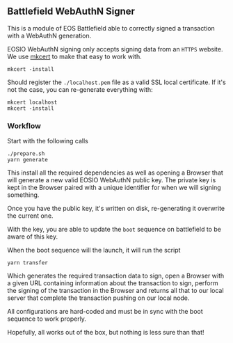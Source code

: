 ## Battlefield WebAuthN Signer

This is a module of EOS Battlefield able to correctly signed a transaction with a WebAuthN
generation.

EOSIO WebAuthN signing only accepts signing data from an `HTTPS` website. We use
[mkcert](https://github.com/FiloSottile/mkcert) to make that easy to work with.

    mkcert -install

Should register the `./localhost.pem` file as a valid SSL local certificate. If it's
not the case, you can re-generate everything with:

    mkcert localhost
    mkcert -install

### Workflow

Start with the following calls

    ./prepare.sh
    yarn generate

This install all the required dependencies as well as opening a Browser that
will generate a new valid EOSIO WebAuthN public key. The private key is kept
in the Browser paired with a unique identifier for when we will signing something.

Once you have the public key, it's written on disk, re-generating it overwrite
the current one.

With the key, you are able to update the `boot` sequence on battlefield to
be aware of this key.

When the boot sequence will the launch, it will run the script

    yarn transfer

Which generates the required transaction data to sign, open a Browser
with a given URL containing information about the transaction to sign,
perform the signing of the transaction in the Browser and returns
all that to our local server that complete the transaction pushing
on our local node.

All configurations are hard-coded and must be in sync with the
boot sequence to work properly.

Hopefully, all works out of the box, but nothing is less sure than
that!
